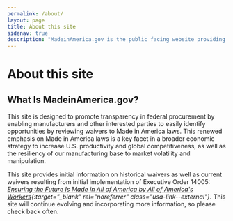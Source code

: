 ```yaml
---
permalink: /about/
layout: page
title: About this site
sidenav: true
description: "MadeinAmerica.gov is the public facing website providing information about Executive Order 14005: Ensuring the Future is Made in America by All of America’s Workers."
---
```


# About this site

## What Is MadeinAmerica.gov?

This site is designed to promote transparency in federal procurement by enabling manufacturers and other interested parties to easily identify opportunities by reviewing waivers to Made in America laws. This renewed emphasis on Made in America laws is a key facet in a broader economic strategy to increase U.S. productivity and global competitiveness, as well as the resiliency of our manufacturing base to market volatility and manipulation.

This site provides initial information on historical waivers as well as current waivers resulting from initial implementation of Executive Order 14005: *[Ensuring the Future Is Made in All of America by All of America's Workers](https://www.whitehouse.gov/briefing-room/presidential-actions/2021/01/25/executive-order-on-ensuring-the-future-is-made-in-all-of-america-by-all-of-americas-workers/){:target="_blank" rel="noreferrer" class="usa-link--external"}*.  This site will continue evolving and incorporating more information, so please check back often.
